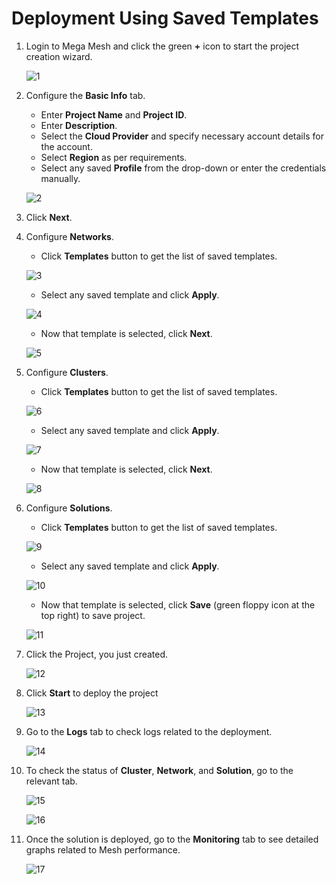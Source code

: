 # Deployment Using Saved Templates

1. Login to Mega Mesh and click the green **+** icon to start the project creation wizard. 

   ![1](imgs/1.jpg)

2. Configure the **Basic Info** tab.

   - Enter **Project Name** and **Project ID**.
   - Enter **Description**.
   - Select the **Cloud Provider** and specify necessary account details for the account.
   - Select **Region** as per requirements.
   - Select any saved **Profile** from the drop-down or enter the credentials manually. 

   ![2](imgs/2.jpg)

3. Click **Next**.

4. Configure **Networks**.

   - Click **Templates** button to get the list of saved templates.

   ![3](imgs/3.jpg)

   - Select any saved template and click **Apply**.

   ![4](imgs/4.jpg)

   - Now that template is selected, click **Next**.

   ![5](imgs/5.jpg)

5. Configure **Clusters**.

   - Click **Templates** button to get the list of saved templates.

   ![6](imgs/6.jpg)

   - Select any saved template and click **Apply**.

   ![7](imgs/7.jpg)

   - Now that template is selected, click **Next**.

   ![8](imgs/8.jpg)

6. Configure **Solutions**.

   - Click **Templates** button to get the list of saved templates.

   ![9](imgs/9.jpg)

   - Select any saved template and click **Apply**.

   ![10](imgs/10.jpg)

   - Now that template is selected, click **Save** (green floppy icon at the top right) to save project.

   ![11](imgs/11.jpg)

7. Click the Project, you just created. 

   ![12](imgs/12.jpg)

8. Click **Start** to deploy the project

   ![13](imgs/13.jpg)

9. Go to the **Logs** tab to check logs related to the deployment.

   ![14](imgs/14.jpg)

10. To check the status of **Cluster**, **Network**, and **Solution**, go to the relevant tab.

    ![15](imgs/15.jpg)

    ![16](imgs/16.jpg)

11. Once the solution is deployed, go to the **Monitoring** tab to see detailed graphs related to Mesh performance.

    ![17](imgs/17.jpg)
